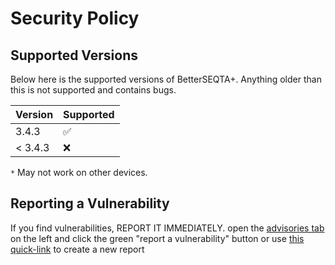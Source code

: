 # Security Policy

## Supported Versions

Below here is the supported versions of BetterSEQTA+. Anything older than this is not supported and contains bugs.

| Version | Supported |
| ------- | --------- |
| 3.4.3   | ✅        |
| < 3.4.3 | :x:       |

`*` May not work on other devices.

## Reporting a Vulnerability

If you find vulnerabilities, REPORT IT IMMEDIATELY. open the [advisories tab](https://github.com/BetterSEQTA/BetterSEQTA-Plus/security/advisories) on the left and click the green "report a vulnerability" button or use [this quick-link](https://github.com/BetterSEQTA/BetterSEQTA-Plus/security/advisories/new) to create a new report
